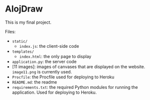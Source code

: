 # AlojDraw

This is my final project.

Files:
- `static/`
  - `index.js`: the client-side code
- `templates/`
  - `index.html`: the only page to display
- `application.py`: the server code
- [11 images]: images of canvases that are displayed on the website. `image11.png` is currently used.
- `Procfile`: the Procfile used for deploying to Heroku
- `README.md`: the readme
- `requirements.txt`: the required Python modules for running the application. Used for deploying to Heroku.
